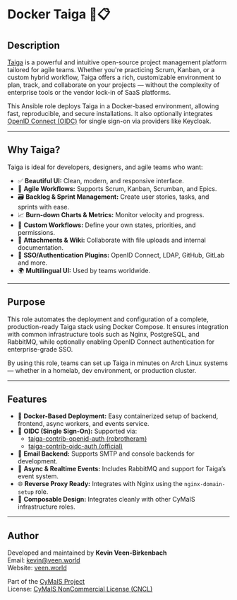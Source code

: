 # Docker Taiga 🐳📋

## Description

[Taiga](https://www.taiga.io/) is a powerful and intuitive open-source project management platform tailored for agile teams. Whether you're practicing Scrum, Kanban, or a custom hybrid workflow, Taiga offers a rich, customizable environment to plan, track, and collaborate on your projects — without the complexity of enterprise tools or the vendor lock-in of SaaS platforms.

This Ansible role deploys Taiga in a Docker-based environment, allowing fast, reproducible, and secure installations. It also optionally integrates [OpenID Connect (OIDC)](https://openid.net/connect/) for single sign-on via providers like Keycloak.

---

## Why Taiga?

Taiga is ideal for developers, designers, and agile teams who want:

- ✅ **Beautiful UI:** Clean, modern, and responsive interface.
- 📌 **Agile Workflows:** Supports Scrum, Kanban, Scrumban, and Epics.
- 🗃️ **Backlog & Sprint Management:** Create user stories, tasks, and sprints with ease.
- 📈 **Burn-down Charts & Metrics:** Monitor velocity and progress.
- 🔄 **Custom Workflows:** Define your own states, priorities, and permissions.
- 📎 **Attachments & Wiki:** Collaborate with file uploads and internal documentation.
- 🔐 **SSO/Authentication Plugins:** OpenID Connect, LDAP, GitHub, GitLab and more.
- 🌍 **Multilingual UI:** Used by teams worldwide.

---

## Purpose

This role automates the deployment and configuration of a complete, production-ready Taiga stack using Docker Compose. It ensures integration with common infrastructure tools such as Nginx, PostgreSQL, and RabbitMQ, while optionally enabling OpenID Connect authentication for enterprise-grade SSO.

By using this role, teams can set up Taiga in minutes on Arch Linux systems — whether in a homelab, dev environment, or production cluster.

---

## Features

- 🐳 **Docker-Based Deployment:** Easy containerized setup of backend, frontend, async workers, and events service.
- 🔐 **OIDC (Single Sign-On):** Supported via:
    - [taiga-contrib-openid-auth (robrotheram)](https://github.com/robrotheram/taiga-contrib-openid-auth)
    - [taiga-contrib-oidc-auth (official)](https://github.com/taigaio/taiga-contrib-oidc-auth)
- 📨 **Email Backend:** Supports SMTP and console backends for development.
- 🔁 **Async & Realtime Events:** Includes RabbitMQ and support for Taiga’s event system.
- 🌐 **Reverse Proxy Ready:** Integrates with Nginx using the `nginx-domain-setup` role.
- 🧩 **Composable Design:** Integrates cleanly with other CyMaIS infrastructure roles.

---

## Author

Developed and maintained by **Kevin Veen-Birkenbach**  
Email: [kevin@veen.world](mailto:kevin@veen.world)  
Website: [veen.world](https://www.veen.world)

Part of the [CyMaIS Project](https://github.com/kevinveenbirkenbach/cymais)  
License: [CyMaIS NonCommercial License (CNCL)](https://s.veen.world/cncl)